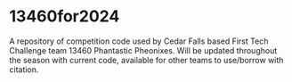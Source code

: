 # 13460for2024
A repository of competition code used by Cedar Falls based First Tech Challenge team 13460 Phantastic Pheonixes. Will be updated throughout the season with current code, available for other teams to use/borrow with citation.
